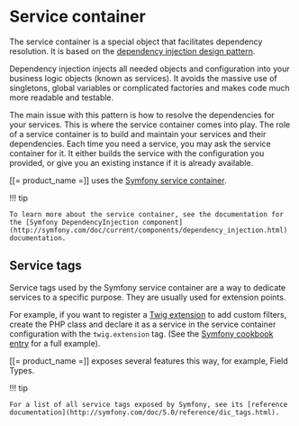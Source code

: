 # Service container

The service container is a special object that facilitates dependency resolution.
It is based on the [dependency injection design pattern](http://en.wikipedia.org/wiki/Dependency_injection).

Dependency injection injects all needed objects and configuration into your business logic objects (known as services).
It avoids the massive use of singletons, global variables or complicated factories and makes code much more readable and testable.

The main issue with this pattern is how to resolve the dependencies for your services.
This is where the service container comes into play. The role of a service container is to build and maintain your services and their dependencies.
Each time you need a service, you may ask the service container for it.
It either builds the service with the configuration you provided, or give you an existing instance if it is already available.

[[= product_name =]] uses the [Symfony service container](http://symfony.com/doc/current/service_container.html).

!!! tip

    To learn more about the service container, see the documentation for the [Symfony DependencyInjection component](http://symfony.com/doc/current/components/dependency_injection.html) documentation.

## Service tags

Service tags used by the Symfony service container are a way to dedicate services to a specific purpose. They are usually used for extension points.

For example, if you want to register a [Twig extension](http://twig.sensiolabs.org/doc/advanced.html#creating-extensions) to add custom filters,
create the PHP class and declare it as a service in the service container configuration with the `twig.extension` tag.
(See the [Symfony cookbook entry](http://symfony.com/doc/5.0/templating/twig_extension.html) for a full example).

[[= product_name =]] exposes several features this way, for example, Field Types.

!!! tip

    For a list of all service tags exposed by Symfony, see its [reference documentation](http://symfony.com/doc/5.0/reference/dic_tags.html).
